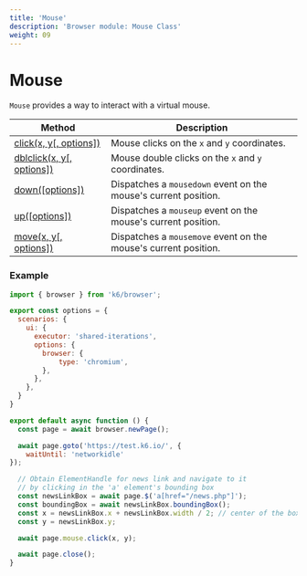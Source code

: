 ```yaml
---
title: 'Mouse'
description: 'Browser module: Mouse Class'
weight: 09
---
```


# Mouse

`Mouse` provides a way to interact with a virtual mouse.

| Method                                                                                                         | Description                                                     |
| -------------------------------------------------------------------------------------------------------------- | --------------------------------------------------------------- |
| [click(x, y[, options])](https://grafana.com/docs/k6/<K6_VERSION>/javascript-api/k6-browser/mouse/click)       | Mouse clicks on the `x` and `y` coordinates.                    |
| [dblclick(x, y[, options])](https://grafana.com/docs/k6/<K6_VERSION>/javascript-api/k6-browser/mouse/dblclick) | Mouse double clicks on the `x` and `y` coordinates.             |
| [down([options])](https://grafana.com/docs/k6/<K6_VERSION>/javascript-api/k6-browser/mouse/down)               | Dispatches a `mousedown` event on the mouse's current position. |
| [up([options])](https://grafana.com/docs/k6/<K6_VERSION>/javascript-api/k6-browser/mouse/up)                   | Dispatches a `mouseup` event on the mouse's current position.   |
| [move(x, y[, options])](https://grafana.com/docs/k6/<K6_VERSION>/javascript-api/k6-browser/mouse/move)         | Dispatches a `mousemove` event on the mouse's current position. |

### Example

```javascript
import { browser } from 'k6/browser';

export const options = {
  scenarios: {
    ui: {
      executor: 'shared-iterations',
      options: {
        browser: {
            type: 'chromium',
        },
      },
    },
  }
}

export default async function () {
  const page = await browser.newPage();

  await page.goto('https://test.k6.io/', {
    waitUntil: 'networkidle'
});

  // Obtain ElementHandle for news link and navigate to it
  // by clicking in the 'a' element's bounding box
  const newsLinkBox = await page.$('a[href="/news.php"]');
  const boundingBox = await newsLinkBox.boundingBox();
  const x = newsLinkBox.x + newsLinkBox.width / 2; // center of the box
  const y = newsLinkBox.y;

  await page.mouse.click(x, y);

  await page.close();
}
```